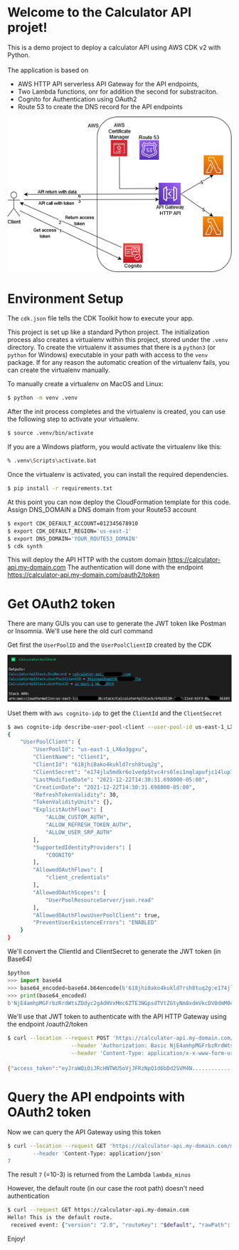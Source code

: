 
# Welcome to the Calculator API projet!

This is a demo project to deploy a calculator API using AWS CDK v2 with Python.<br><br>
The application is based on 
* AWS HTTP API serverless API Gateway for the API endpoints,
* Two Lambda functions, onr for addition the second for substraciton.
* Cognito for Authentication using OAuth2
* Route 53 to create the DNS record for the API endpoints


![Caclulator API Architecture](pictures/CalculatorApi.png)


# Environment Setup
The `cdk.json` file tells the CDK Toolkit how to execute your app.

This project is set up like a standard Python project.  The initialization
process also creates a virtualenv within this project, stored under the `.venv`
directory.  To create the virtualenv it assumes that there is a `python3`
(or `python` for Windows) executable in your path with access to the `venv`
package. If for any reason the automatic creation of the virtualenv fails,
you can create the virtualenv manually.

To manually create a virtualenv on MacOS and Linux:

```bash
$ python -m venv .venv
```

After the init process completes and the virtualenv is created, you can use the following
step to activate your virtualenv.

```bash
$ source .venv/bin/activate
```

If you are a Windows platform, you would activate the virtualenv like this:

```bash
% .venv\Scripts\activate.bat
```

Once the virtualenv is activated, you can install the required dependencies.

```bash
$ pip install -r requirements.txt
```

At this point you can now deploy the CloudFormation template for this code.
Assign DNS_DOMAIN a DNS domain from your Route53 account

```bash
$ export CDK_DEFAULT_ACCOUNT=012345678910
$ export CDK_DEFAULT_REGION='us-east-1'
$ export DNS_DOMAIN='YOUR_ROUTE53_DOMAIN'
$ cdk synth
```

This will deploy the API HTTP with the custom domain https://calculator-api.my-domain.com
The authentication will done with the endpoint https://calculator-api.my-domain.com/oauth2/token


# Get OAuth2 token

There are many GUIs you can use to generate the JWT token like Postman or Insomnia. We'll use here the old curl command

Get first the `UserPoolID` and the `UserPoolClientID` created by the CDK 

![Alt text](pictures/cdk%20output.png)


Uset them with `aws cognito-idp` to get the `ClientId` and the `ClientSecret`

```bash
$ aws cognito-idp describe-user-pool-client --user-pool-id us-east-1_LX6a3ggxu --client-id 618jhi0ako4kukld7rsh8tuq2g
{
    "UserPoolClient": {
        "UserPoolId": "us-east-1_LX6a3ggxu",
        "ClientName": "Client1",
        "ClientId": "618jhi0ako4kukld7rsh8tuq2g",
        "ClientSecret": "e174jlu5mdkr6o1vedp5tvc4rs6lei1nqlapufjc14lup7lhim5",
        "LastModifiedDate": "2021-12-22T14:30:31.698000-05:00",
        "CreationDate": "2021-12-22T14:30:31.698000-05:00",
        "RefreshTokenValidity": 30,
        "TokenValidityUnits": {},
        "ExplicitAuthFlows": [
            "ALLOW_CUSTOM_AUTH",
            "ALLOW_REFRESH_TOKEN_AUTH",
            "ALLOW_USER_SRP_AUTH"
        ],
        "SupportedIdentityProviders": [
            "COGNITO"
        ],
        "AllowedOAuthFlows": [
            "client_credentials"
        ],
        "AllowedOAuthScopes": [
            "UserPoolResourceServer/json.read"
        ],
        "AllowedOAuthFlowsUserPoolClient": true,
        "PreventUserExistenceErrors": "ENABLED"
    }
}
```


We'll convert the ClientId and ClientSecret to generate the JWT token (in Base64)

```python
$python
>>> import base64
>>> base64_encoded=base64.b64encode(b'618jhi0ako4kukld7rsh8tuq2g:e174jlu5mdkr6o1vedp5tvc4rs6lei1nqlapufjc14lup7lhim5')
>>> print(base64_encoded)
b'NjE4amhpMGFrbzRrdWtsZDdyc2g4dHVxMmc6ZTE3NGpsdTVtZGtyNm8xdmVkcDV0dmM0cnM2bGVpMW5xbGFwdWZqYzE0bHVwN2xoaW01'
```

We'll use that JWT token to authenticate with the API HTTP Gateway using the endpoint /oauth2/token

```bash
$ curl --location --request POST 'https://calculator-api.my-domain.com/oauth2/token?grant_type=client_credentials&client_id=618jhi0ako4kukld7rsh8tuq2g$scope=AuthIdentifier/json.read' \
                    --header 'Authorization: Basic NjE4amhpMGFrbzRrdWtsZDdyc2g4dHVxMmc6ZTE3NGpsdTVtZGtyNm8xdmVkcDV0dmM0cnM2bGVpMW5xbGFwdWZqYzE0bHVwN2xoaW01' \
                    --header 'Content-Type: application/x-x-www-form-urlencoded'

{"access_token":"eyJraWQiOiJRcHNTWU5oVjJFRzNpQ1d6bDd2SVM4N....................................","expires_in":"3600","token_type":"Bearer"}
```

# Query the API endpoints with OAuth2 token

Now we can query the API Gateway using this token

```bash
$ curl --location --request GET 'https://calculator-api.my-domain.com/minus?val1=3&val2=10' --header 'Content-Type: application/json' --header 'Authorization: Bearer eyJraWQiOiJRcHNTWU5oVjJFRzNpQ1d6bDd2SVM4N...................................." \
        --header 'Content-Type: application/json'
7
```
The result `7` (=10-3) is returned from the Lambda `lambda_minus`


However, the default route (in our case the root path) doesn't need  authentication 

```bash
$ curl --request GET https://calculator-api.my-domain.com
Hello! This is the default route.
 received event: {"version": "2.0", "routeKey": "$default", "rawPath": "/", "rawQueryString": "", "headers": {"accept": "*/*", "content-length": "0", "host": "calculator-api.my-domain.com", "user-agent": "curl/7.75.0", "x-amzn-trace-id": "Root=1-61c38f44-6762a5b730fd53e1428fcaab", "x-forwarded-for": "44.33.22.11", "x-forwarded-port": "443", "x-forwarded-proto": "https"}, "requestContext": {"accountId": "012345678910", "apiId": "f9va58ihri", "domainName": "calculator-api.my-domain.com", "domainPrefix": "calculator-api", "http": {"method": "GET", "path": "/", "protocol": "HTTP/1.1", "sourceIp": "44.33.22.11", "userAgent": "curl/7.75.0"}, "requestId": "KxNSxgU2IAMEVvc=", "routeKey": "$default", "stage": "$default", "time": "22/Dec/2021:20:49:08 +0000", "timeEpoch": 1640206148700}, "isBase64Encoded": false}(.venv)
```




Enjoy!